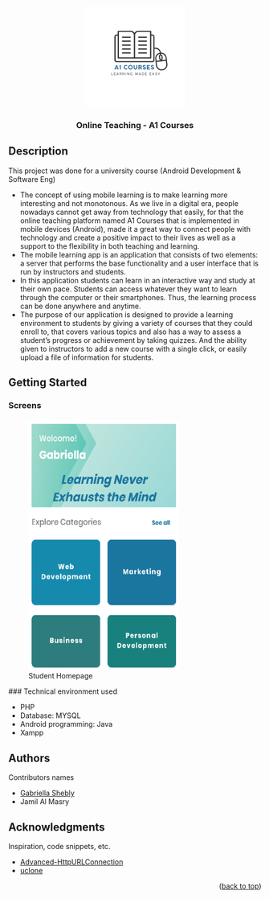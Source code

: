 <div id="top"></div>

<p align="center">
<img src="online transparent.png" alt="Logo" width="200" height="200">
  </a>
</p>
  <h3 align="center">Online Teaching - A1 Courses </h3>

## Description

This project was done for a university course (Android Development & Software Eng)

* The concept of using mobile learning is to make learning more interesting and not monotonous.
As we live in a digital era, people nowadays cannot get away from technology that easily, for that the online teaching platform named A1 Courses that is implemented in mobile devices (Android), made it a great way to connect people with technology and create a positive impact to their lives as well as a support to the flexibility in both teaching and learning.
* The mobile learning app is an application that consists of two elements: a server that performs the base functionality and a user interface that is run by instructors and students. 
* In this application students can learn in an interactive way and study at their own pace. Students can access whatever they want to learn through the computer or their smartphones. Thus, the learning process can be done anywhere and anytime.
* The purpose of our application is designed to provide a learning environment to students by giving a variety of courses that they could enroll to, that covers various topics and also has a way to assess a student’s progress or achievement by taking quizzes. And the ability given to instructors to add a new course with a single click, or easily upload a file of information for students.


## Getting Started

### Screens
<figure>
<img src="homepage.PNG" alt="Logo" width="300" height="500">
<figcaption>Student Homepage</figcaption>
</figure>
### Technical environment used

* PHP
* Database: MYSQL
* Android programming: Java
* Xampp



## Authors

Contributors names

* [Gabriella Shebly](https://beacons.ai/gabz.edu)
* Jamil Al Masry


## Acknowledgments

Inspiration, code snippets, etc.
* [Advanced-HttpURLConnection](https://github.com/VishnuSivadasVS/Advanced-HttpURLConnection)
* [uclone](https://github.com/koushil-mankali/uclone)

<p align="right">(<a href="#top">back to top</a>)</p>
